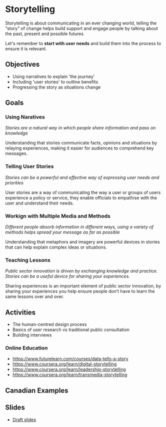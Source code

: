 # Storytelling

Storytelling is about communicating in an ever changing world, telling the “story” of change helps build support and engage people by talking about the past, present and possible futures

Let's remember to **start with user needs** and build them into the process to ensure it is relevant. 

## Objectives

- Using narratives to explain 'the journey'
- Including 'user stories' to outline benefits
- Progressing the story as situations change

## Goals

### Using Naratives

*Stories are a natural way in which people share information and pass on knowledge*

Understanding that stories communicate 
facts, opinions and situations by relaying
experiences, making it easier for audiences 
to comprehend key messages.

### Telling User Stories

*Stories can be a powerful and effective way of expressing user needs and priorities*

User stories are a way of communicating 
the way a user or groups of users 
experience a policy or service, they enable 
officials to empathise with the user and 
understand their needs.

### Workign with Multiple Media and Methods

*Different people absorb information in different ways, using a variety of methods helps spread your message as far as possible*

Understanding that metaphors and 
imagery are powerful devices in stories 
that can help explain complex ideas or 
situations.

### Teaching Lessons

*Public sector innovation is driven by exchanging knowledge and practice. Stories can be a useful device for sharing your experiences.*

Sharing experiences is an important 
element of public sector innovation, by 
sharing your experiences you help ensure 
people don’t have to learn the same 
lessons over and over.

## Activities

- The human-centred design process
- Basics of user research vs traditional public consultation
- Building interviews

### Online Education
- https://www.futurelearn.com/courses/data-tells-a-story
- https://www.coursera.org/learn/digital-storytelling
- https://www.coursera.org/learn/leadership-storytelling
- https://www.coursera.org/learn/transmedia-storytelling

## Canadian Examples

## Slides
-  [Draft slides](slides.html)
